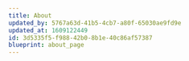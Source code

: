 ```yaml
---
title: About
updated_by: 5767a63d-41b5-4cb7-a80f-65030ae9fd9e
updated_at: 1609122449
id: 3d5335f5-f988-42b0-8b1e-40c86af57387
blueprint: about_page
---
```

